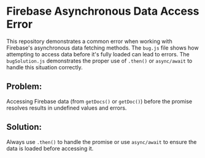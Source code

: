 # Firebase Asynchronous Data Access Error

This repository demonstrates a common error when working with Firebase's asynchronous data fetching methods.  The `bug.js` file shows how attempting to access data before it's fully loaded can lead to errors. The `bugSolution.js` demonstrates the proper use of `.then()` or `async/await` to handle this situation correctly.

## Problem:
Accessing Firebase data (from `getDocs()` or `getDoc()`) before the promise resolves results in undefined values and errors.

## Solution:
Always use `.then()` to handle the promise or use `async/await` to ensure the data is loaded before accessing it.